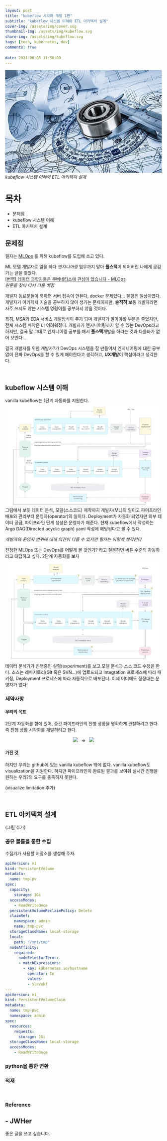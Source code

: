 ```yaml
---
layout: post
title: "kubeflow 시각화 개발 1편"
subtitle: "kubeflow 시스템 이해와 ETL 아키텍처 설계"
cover-img: /assets/img/cover.svg
thumbnail-img: /assets/img/kubeflow.svg
share-img: /assets/img/kubeflow.svg
tags: [tech, kubernetes, dev]
comments: true

date: 2021-06-08 11:50:00 
---
```


<!-- image repository: https://raw.githubusercontent.com/JWHer/jwher.github.io/master/_posts/images/ -->
![Alt](https://raw.githubusercontent.com/JWHer/jwher.github.io/master/_posts/images/engineering.jpg "engineering")  
*kubeflow 시스템 이해와 ETL 아키텍처 설계*  

# 목차
* 문제점
* kubeflow 시스템 이해
* ETL 아키텍처 설계

## 문제점   

필자는 [MLOps](https://en.wikipedia.org/wiki/MLOps) 를 위해 kubeflow를 도입해 쓰고 있다. 

ML 모델 개발자로 일을 하다 *엔지니어링* 업무까지 맡아 **풀스택**이 되어버린 나에게 공감가는 글을 찾았다.  
[[번역] 데이터 과학자들은 쿠버네티스에 관심이 없습니다 - MLOps](https://coffeewhale.com/kubernetes/mlops/2021/01/28/mlops-determinedai/)  
*원문을 찾아 다시 다룰 예정*  

개발자 동료분들이 툭하면 서버 접속이 안된다, docker 문제있다... 불평은 일상이였다.
개발자가 아키텍처 기술을 공부하지 않아 생기는 문제이지만,
**솔직히** 보통 개발자라면 자주 쓰지도 않는 시스템 명령어를 공부하지 않을 것이다.  

특히, MSA와 EDA 서비스 개발방식이 주가 되며 개발자가 알아야할 부분은 줄었지만,
전체 시스템 파악은 더 어려워졌다.
개발자가 엔지니어링까지 할 수 있는 DevOps라고 하지만,
결국 말 그대로 엔지니어링 공부를 해서 **풀스택**개발을 하라는 것과 다를바가 없어 보인다...

결국 개발자를 위한 개발자?가 DevOps 시스템을 잘 만들어서 엔지니어링에 대한
공부 없이 진짜 DevOps를 할 수 있게 해야한다고 생각하고, **UX개발**이 핵심이라고 생각한다.
   
<br/>

## kubeflow 시스템 이해

vanilla kubeflow는 1단계 자동화를 지원한다.  
![Alt](https://raw.githubusercontent.com/JWHer/jwher.github.io/master/_posts/images/mlops1.png "mlops1")  
그림에서 보듯 데이터 분석, 모델(소스코드) 제작까지 개발자(ML)의 일이고
파이프라인 배포와 관리부터 운영자(operator)의 일이다.
Deployment가 자동화 되었지만 외부 데이터 공급, 파이프라인 단계 생성은 운영자가 해준다.
현재 kubeflow에서 작성하는 Argo DAG(Directed acyclic graph) yaml 작성에 해당된다고 볼 수 있다.

*개발자와 운영자 범위에 대해 의견이 다를 수 있지만 필자는 이렇게 생각한다*

진정한 MLOps 또는 DevOps를 어떻게 볼 것인가? 라고 질문하면 버튼 수준의 자동화라고 대답하고 싶다.
2단계 자동화를 보자  
![Alt](https://raw.githubusercontent.com/JWHer/jwher.github.io/master/_posts/images/mlops2.png "mlops2")  
데이터 분석가가 진행중인 실험(experiment)를 보고 모델 분석과 소스 코드 수정을 한다.
소스는 레파지토리(Git 혹은 SVN...)에 업로드되고 Integration 프로세스에 따라 패키징,
Deployment 프로세스에 따라 자동적으로 배포된다.
이제 어디에도 징징대는 운영자가 없다!


### 제약사항

#### 우리의 목표
2단계 자동화를 함에 있어, 중간 파이프라인의 진행 상황을 명확하게 관찰하려고 한다.
즉 진행 상황 시각화를 개발하려고 한다.  

<div align="center">
<image src="https://raw.githubusercontent.com/JWHer/jwher.github.io/master/_posts/images/vis-pipeline.png" style="height: 26vmin;"/>
&nbsp&nbsp⇒&nbsp&nbsp
<image src="https://raw.githubusercontent.com/JWHer/jwher.github.io/master/_posts/images/vis-pipeline2.png" style="height: 26vmin;"/>
</div>


#### 가진 것
하지만 우리는 github에 있는 vanilla kubeflow 밖에 없다.
vanilla kubeflow도 visualization을 지원한다.
하지만 파이프라인이 완료된 결과를 보여줘 실시간 진행을 원하는 우리?의 요구를 충족하지 못한다.

(visualize limitation 추가)

<br/>

## ETL 아키텍처 설계

(그림 추가)

### 공유 볼륨을 통한 수집

수집기가 사용할 저장소를 생성해 주자.
```yaml
apiVersion: v1
kind: PersistentVolume
metadata:
  name: tmp-pv
spec:
  capacity:
    storage: 1Gi
  accessModes:
    - ReadWriteOnce
  persistentVolumeReclaimPolicy: Delete
  claimRef:
    namespace: admin
    name: tmp-pvc
  storageClassName: local-storage
  local:
    path: "/mnt/tmp"
  nodeAffinity:
    required:
      nodeSelectorTerms:
      - matchExpressions:
        - key: kubernetes.io/hostname
          operator: In
          values:
          - slavekf
---
apiVersion: v1
kind: PersistentVolumeClaim
metadata:
  name: tmp-pvc
  namespace: admin
spec:
  resources:
    requests:
      storage: 1Gi
  storageClassName: local-storage
  accessModes:
    - ReadWriteOnce
```

### python을 통한 변환

### 적재


<br/>


### Reference  


## - JWHer  
좋은 글을 쓰고 싶습니다.

<!-- update log -->
<!--
본문에 추가할 내용을 적는다.
-->